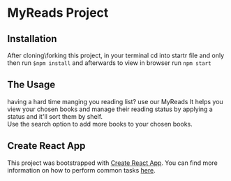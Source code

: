 # MyReads Project

## Installation

After cloning\forking this project, in your terminal cd into startr file and only then run `$npm install`
and afterwards to view in browser run `npm start`

## The Usage

having a hard time manging you reading list? use our MyReads
It helps you view your chosen books and manage their reading status by applying a status
and it'll sort them by shelf.  
Use the search option to add more books to your chosen books.

## Create React App

This project was bootstrapped with [Create React App](https://github.com/facebook/create-react-app). You can find more information on how to perform common tasks [here](https://github.com/facebook/create-react-app/blob/main/packages/cra-template/template/README.md).
